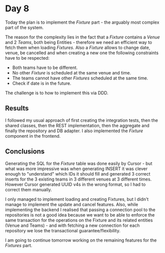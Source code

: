 # Day 8

Today the plan is to implement the *Fixture* part - the arguably most complex part of the system.

The reason for the complexity lies in the fact that a *Fixture* contains a *Venue* and 2 *Teams*, both being Entities - therefore we need an efficient way to fetch them when loading *Fixtures*. 
Also a *Fixture* allows to change date, venue, be cancelled and when creating a new one the following constraints have to be respected:
- Both teams have to be different.
- No other *Fixture* is scheduled at the same venue and time.
- The teams cannot have other *Fixtures* scheduled at the same time.
- Check if date is in the future.

The challenge is to how to implement this via DDD.

## Results

I followed my usual approach of first creating the integration tests, then the shared classes, then the REST implementation, then the aggregate and finally the repository and DB adapter.
I also implemented the *Fixture* component in the frontend.

## Conclusions

Generating the SQL for the *Fixture* table was done easily by Cursor - but what was more impressive was when generating INSERT it was clever enough to "understand" which IDs it should fill and generated 3 correct inserts for the 3 existing teams in 3 different venues at 3 different times. However Cursor generated UUID v4s in the wrong format, so I had to correct them manually.

I only managed to implement loading and creating Fixtures, but I didn't manage to implement the update and cancel features. Also, while implementing the backend I realised that passing a connection pool to the repositories is not a good idea because we want to be able to enforce the same transaction for the operations on the Fixture and its related entities (Venue and Teams) - and with fetching a new connection for each repository we lose the transactional guarantee/flexibility.

I am going to continue tomorrow working on the remaining features for the *Fixtures* part.